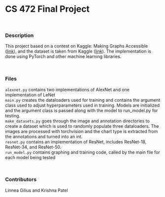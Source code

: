 # CS 472 Final Project

<br>

### Description

This project based on a contest on Kaggle: Making Graphs Accessible
([link](https://www.kaggle.com/competitions/benetech-making-graphs-accessible/)),
and the dataset is taken from Kaggle ([link](https://www.kaggle.com/competitions/benetech-making-graphs-accessible/data)). 
The implementation is done using PyTorch and other machine learning libraries.


<br>

### Files
`alexnet.py` contains two implementations of AlexNet and one implementation of LeNet <br>
`main.py` creates the dataloaders used for training and contains the argument class used to adjust hyperparameters used in training. Models are initialized and the argument class is passed along with the model to run_model.py for testing. <br>
`make_datasets.py` goes through the image and annotation directories to create a dataset which is used to randomly populate three dataloaders. The images are processed with torchvision and the chart type is extracted from the annotations and turned into an int. <br>
`resnet.py` contains an implementation of ResNet, includes ResNet-18, ResNet-34, and ResNet-50. <br>
`run_model.py` contains graphing and training code, called by the main file for each model being tested <br>

<br>

### Contributors
Linnea Gilius and Krishna Patel

